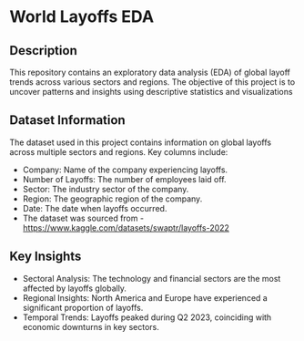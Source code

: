 # **World Layoffs EDA**

## **Description**
This repository contains an exploratory data analysis (EDA) of global layoff trends across various sectors and regions. The objective of this project is to uncover patterns and insights using descriptive statistics and visualizations

## **Dataset Information**

The dataset used in this project contains information on global layoffs across multiple sectors and regions. Key columns include:
- Company: Name of the company experiencing layoffs.
- Number of Layoffs: The number of employees laid off.
- Sector: The industry sector of the company.
- Region: The geographic region of the company.
- Date: The date when layoffs occurred.
- The dataset was sourced from - https://www.kaggle.com/datasets/swaptr/layoffs-2022

## **Key Insights**
- Sectoral Analysis: The technology and financial sectors are the most affected by layoffs globally.
- Regional Insights: North America and Europe have experienced a significant proportion of layoffs.
- Temporal Trends: Layoffs peaked during Q2 2023, coinciding with economic downturns in key sectors.
